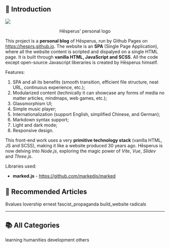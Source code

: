 ## 🎁 Introduction

<img src="https://img1.tucang.cc/api/image/show/6c24d2f07bf7cdc817e1dc57ecedfb23" style="object-fit: cover; aspect-ratio: 7/4;"/>
<p style="text-align: center">Hēsperus' personal logo</p>

This project is a **personal blog** of Hēsperus, run by Github Pages on https://hesprs.github.io. The website is an **SPA** (Single Page Application), where all the website content is scripted and dispalyed on a single HTML page. It is built through **vanilla HTML, JavaScript and SCSS**. All the code except open-source Javascript liberaries is created by Hēsperus himself.

Features:
1. SPA and all its benefits (smooth transition, efficient file structure, neat URL, continuous experience, etc.);
2. Modularized content (technically it can showcase any forms of media no matter articles, mindmaps, web games, etc.);
3. Glassmorphism UI;
4. Simple music player;
5. Internationalization (support English, simplified Chinese, and German);
6. Markdown syntax support;
7. Light and dark mode;
8. Responsive design.

This front-end work uses a very **primitive technology stack** (vanilla HTML, JS and SCSS), making it like a website produced 30 years ago. Hēsperus is now delving into _Node.js_, exploring the magic power of _Vite_, _Vue_, _Slidev_ and _Three.js_.

Libraries used:
- **marked.js** - https://github.com/markedjs/marked

## 🤩 Recommended Articles

<div class="directory">
    <article-card>8values</article-card>
    <article-card>lovership</article-card>
    <article-card>ernest</article-card>
    <article-card>fascist_propaganda</article-card>
    <article-card>build_website</article-card>
    <article-card>radicals</article-card>
</div>

---

## 📚 All Categories

<div class="directory">
    <article-card>learning</article-card>
    <article-card>humanities</article-card>
    <article-card>development</article-card>
    <article-card>others</article-card>
</div>
